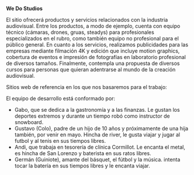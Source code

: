 **We Do Studios**

El sitio ofrecerá productos y servicios relacionados con la industria audiovisual. Entre los productos, a modo de ejemplo, cuenta con equipo técnico (cámaras, drones, gruas, steadys) para profesionales especializados en el rubro, como también equipo no profesional para el público general. En cuanto a los servicios, realizamos publicidades para las empresas mediante filmación 4K y edición que incluye motion graphics, cobertura de eventos e impresión de fotografías en laboratorio profesional de diversos tamaños. Finalmente, contempla una propuesta de diversos cursos para personas que quieran adentrarse al mundo de la creación audiovisual.


Sitios web de referencia en los que nos basaremos para el trabajo:



El equipo de desarrollo está conformado por:
- Gabo, que se dedica a la gastronomía y a las finanzas. Le gustan los deportes extremos y durante un tiempo robó como instructor de snowboard.
- Gustavo (Colo), padre de un hijo de 10 años y próximamente de una hija también, por venir en mayo. Hincha de river, le gusta viajar y jugar al futbol y al tenis en sus tiempos libres.
- Andi, que trabaja en tesorería de clínica Cormillot. Le encanta el metal, es hincha de San Lorenzo y baterista en sus ratos libres.
- Germán (Guiniote), amante del básquet, el fútbol y la música. intenta tocar la batería en sus tiempos libres y le encanta viajar.
